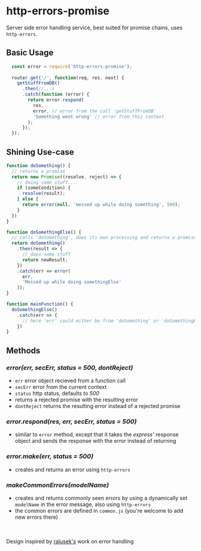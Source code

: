 # http-errors-promise
Server side error handling service, best suited for promise chains, uses `http-errors`.

## Basic Usage
```js
  const error = require('http-errors-promise');
  
  router.get('/', function(req, res, next) {
    getStuffFromDB()
      .then(//...)
      .catch(function (error) {
        return error.respond(
          res,
          error, // error from the call 'getStuffFromDB'
          'Something went wrong' // error from this context
        );
      });
  });
```
## Shining Use-case
```js
function doSomething() {
  // returns a promise
  return new Promise((resolve, reject) => {
    // doing some stuff...
    if (someCondition) {
      resolve(result);
    } else {
      return error(null, 'messed up while doing something', 500);
    }
  })
}

function doSomethingElse() {
  // calls 'doSomething', does its own processing and returns a promise
  return doSomething()
    .then(result => {
      // does some stuff
      return newResult;
    })
    .catch(err => error(
      err,
      'Messed up while doing somethingElse'
    ));
}

function mainFunction() {
  doSomethingElse()
    .catch(err => {
      // here 'err' could either be from 'doSomething' or 'doSomethingElse' based on what got wrong and where the error actually origined from, more technically the error properly bubbles up
    })
}
```

## Methods
### *error(err, secErr, status = 500, dontReject)*
- `err` error object recieved from a function call
- `secErr` error from the current context
- `status` http status, defaults to *500*
- returns a rejected promise with the resulting error
- `dontReject` returns the resulting error instead of a rejected promise


### *error.respond(res, err, secErr, status = 500)*
- similar to `error` method, except that it takes the *express'* response object
and sends the response with the error instead of returning

### *error.make(err, status = 500)*
- creates and returns an error using `http-errors`

### *makeCommonErrors(modelName)*
- creates and returns commonly seen errors by using a dynamically set `modelName` in the error message, also using `http-errors`
- the common errors are defined in `common.js` (you're welcome to add new errors there)

<br><br>
Design inspired by [ralusek's](https://github.com/ralusek) work on error handling
